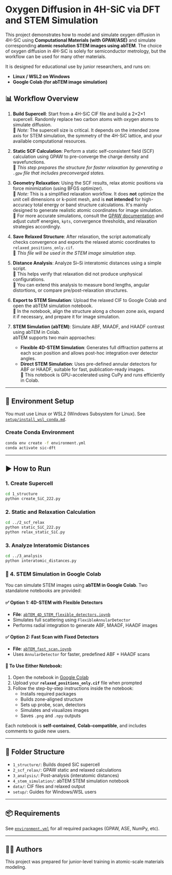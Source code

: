 # Oxygen Diffusion in 4H-SiC via DFT and STEM Simulation

This project demonstrates how to model and simulate oxygen diffusion in 4H-SiC using **Computational Materials (with GPAW/ASE)** and simulate corresponding **atomic resolution STEM images using abTEM**.
The choice of oxygen diffusion in 4H-SiC is solely for semiconductor metrology, but the workflow can be used for many other materials. 

It is designed for educational use by junior researchers, and runs on:
- **Linux / WSL2 on Windows**
- **Google Colab (for abTEM image simulation)**

## 📊 Workflow Overview

1. **Build Supercell**: Start from a 4H-SiC CIF file and build a 2×2×1 supercell. Randomly replace two carbon atoms with oxygen atoms to simulate diffusion.  
   🔹 *Note:* The supercell size is critical. It depends on the intended zone axis for STEM simulation, the symmetry of the 4H-SiC lattice, and your available computational resources.

2. **Static SCF Calculation**: Perform a static self-consistent field (SCF) calculation using GPAW to pre-converge the charge density and wavefunctions.  
   🔹 *This step prepares the structure for faster relaxation by generating a `.gpw` file that includes preconverged states.*

3. **Geometry Relaxation**: Using the SCF results, relax atomic positions via force minimization (using BFGS optimizer).  
   🔹 *Note:* This is a simplified relaxation workflow. It does **not** optimize the unit cell dimensions or k-point mesh, and is **not intended** for high-accuracy total energy or band structure calculations. It's mainly designed to generate realistic atomic coordinates for image simulation.  
   🔹 For more accurate simulations, consult the [GPAW documentation](https://wiki.fysik.dtu.dk/gpaw/) and adjust cutoff energies, `kpts`, convergence thresholds, and relaxation strategies accordingly.

4. **Save Relaxed Structure**: After relaxation, the script automatically checks convergence and exports the relaxed atomic coordinates to `relaxed_positions_only.cif`.  
   🔹 *This file will be used in the STEM image simulation step.*

5. **Distance Analysis**: Analyze Si–Si interatomic distances using a simple script.  
   🔹 This helps verify that relaxation did not produce unphysical configurations.  
   🔹 You can extend this analysis to measure bond lengths, angular distortions, or compare pre/post-relaxation structures.

6. **Export to STEM Simulation**: Upload the relaxed CIF to Google Colab and open the abTEM simulation notebook.  
   🔹 In the notebook, align the structure along a chosen zone axis, expand it if necessary, and prepare it for image simulation.

7. **STEM Simulation (abTEM)**: Simulate ABF, MAADF, and HAADF contrast using abTEM in Colab.  
   abTEM supports two main approaches:  
   - **Flexible 4D-STEM Simulation**: Generates full diffraction patterns at each scan position and allows post-hoc integration over detector angles.  
   - **Direct STEM Simulation**: Uses pre-defined annular detectors for ABF or HAADF, suitable for fast, publication-ready images.  
   🔹 This notebook is GPU-accelerated using CuPy and runs efficiently in Colab.

---

## 🧰 Environment Setup

You must use Linux or WSL2 (Windows Subsystem for Linux). See [`setup/install_wsl_conda.md`](./setup/install_wsl_conda.md).

### Create Conda Environment

```bash
conda env create -f environment.yml
conda activate sic-dft
```

---

## ▶️ How to Run

### 1. Create Supercell

```bash
cd 1_structure
python create_SiC_222.py
```

### 2. Static and Relaxation Calculation

```bash
cd ../2_scf_relax
python static_SiC_222.py
python relax_static_SiC.py
```

### 3. Analyze Interatomic Distances

```bash
cd ../3_analysis
python interatomic_distances.py
```

### 📸 4. STEM Simulation in Google Colab

You can simulate STEM images using **abTEM in Google Colab**. Two standalone notebooks are provided:

#### ✅ Option 1: 4D-STEM with Flexible Detectors
- **File**: [`abTEM_4D_STEM_flexible_detectors.ipynb`](./4_stem_simulation/abTEM_4D_STEM_flexible_detectors.ipynb)
- Simulates full scattering using `FlexibleAnnularDetector`
- Performs radial integration to generate ABF, MAADF, HAADF images

#### ✅ Option 2: Fast Scan with Fixed Detectors
- **File**: [`abTEM_fast_scan.ipynb`](./4_stem_simulation/abTEM_fast_scan.ipynb)
- Uses `AnnularDetector` for faster, predefined ABF + HAADF scans

#### 🧪 To Use Either Notebook:
1. Open the notebook in [Google Colab](https://colab.research.google.com/)
2. Upload your **`relaxed_positions_only.cif`** file when prompted
3. Follow the step-by-step instructions inside the notebook:
   - Installs required packages
   - Builds zone-aligned structure
   - Sets up probe, scan, detectors
   - Simulates and visualizes images
   - Saves `.png` and `.npy` outputs

Each notebook is **self-contained**, **Colab-compatible**, and includes comments to guide new users.

---

## 📁 Folder Structure

- `1_structure/`: Builds doped SiC supercell
- `2_scf_relax/`: GPAW static and relaxed calculations
- `3_analysis/`: Post-analysis (interatomic distances)
- `4_stem_simulation/`: abTEM STEM simulation notebook
- `data/`: CIF files and relaxed output
- `setup/`: Guides for Windows/WSL users

---

## 📦 Requirements

See [`environment.yml`](./environment.yml) for all required packages (GPAW, ASE, NumPy, etc).

---

## 🧑‍🔬 Authors

This project was prepared for junior-level training in atomic-scale materials modeling.
